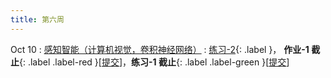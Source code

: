 ```yaml
---
title: 第六周
---
```


Oct 10
: [感知智能（计算机视觉，卷积神经网络）](https://bhpan.buaa.edu.cn/link/AA3C5AA2E3168941DD9DC2052B00E12769)
  : [练习-2](https://bhpan.buaa.edu.cn/link/AA156537B1DA8E4817BC8B8ECA491B9C0B){: .label }， **作业-1 截止**{: .label .label-red }\[[提交](https://bhpan.buaa.edu.cn/link/AAEE83BC0BCF3C44CDBD42E6C9798F2A53)\]，**练习-1 截止**{: .label .label-green }\[[提交](https://bhpan.buaa.edu.cn/link/AA186A621DB465443F9652209D07A6BDC8)\]


<!-- https://bhpan.buaa.edu.cn/link/AA3C5AA2E3168941DD9DC2052B00E12769
文件名：4-感知智能-卷积神经网络.pdf
有效期限：2024-12-31 00:01 -->

<!-- https://bhpan.buaa.edu.cn/link/AA8E1A2E6778FF4204AAEEF04D44BA2DF5
文件夹名：练习-1-提交
有效期限：2023-10-28 23:57 -->

<!-- https://bhpan.buaa.edu.cn/link/AA70F529789A5A452FBE51AFDF273DF403
文件夹名：作业-1-提交
有效期限：2023-10-31 17:01 -->

<!-- https://bhpan.buaa.edu.cn/link/AA8F6B4BA9A85A462C8F355FA068C33F29
文件名：4-感知智能-卷积神经网络.pdf
有效期限：2023-12-31 21:11 -->

<!-- https://bhpan.buaa.edu.cn/link/AA156537B1DA8E4817BC8B8ECA491B9C0B
文件夹名：练习-2
有效期限：2023-12-31 14:48 -->


<!-- https://bhpan.buaa.edu.cn/link/AAEE83BC0BCF3C44CDBD42E6C9798F2A53
文件夹名：作业-1
有效期限：2024-10-10 23:59 -->

<!-- https://bhpan.buaa.edu.cn/link/AA186A621DB465443F9652209D07A6BDC8
文件夹名：练习-1
有效期限：2024-10-10 23:59 -->